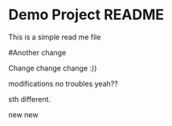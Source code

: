 # Demo Project README

This is a simple read me file

#Another change

Change change change :))


modifications
no troubles yeah??

sth different.

new new